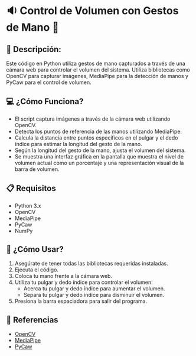 # 🔉 Control de Volumen con Gestos de Mano 🤏

## 📃 Descripción:
Este código en Python utiliza gestos de mano capturados a través de una cámara web para controlar el volumen del sistema. Utiliza bibliotecas como OpenCV para capturar imágenes, MediaPipe para la detección de manos y PyCaw para el control de volumen.

## 💻 ¿Cómo Funciona? 

- El script captura imágenes a través de la cámara web utilizando OpenCV.
- Detecta los puntos de referencia de las manos utilizando MediaPipe.
- Calcula la distancia entre puntos específicos en el pulgar y el dedo índice para estimar la longitud del gesto de la mano.
- Según la longitud del gesto de la mano, ajusta el volumen del sistema.
- Se muestra una interfaz gráfica en la pantalla que muestra el nivel de volumen actual como un porcentaje y una representación visual de la barra de volumen.

## 📋 Requisitos

- Python 3.x
- OpenCV
- MediaPipe
- PyCaw
- NumPy

## 📜 ¿Cómo Usar?

1. Asegúrate de tener todas las bibliotecas requeridas instaladas.
2. Ejecuta el código.
3. Coloca tu mano frente a la cámara web.
4. Utiliza tu pulgar y dedo índice para controlar el volumen:
   - Acerca tu pulgar y dedo índice para aumentar el volumen.
   - Separa tu pulgar y dedo índice para disminuir el volumen.
5. Presiona la barra espaciadora para salir del programa.

## 🔗 Referencias

- [OpenCV](https://opencv.org/)
- [MediaPipe](https://mediapipe.dev/)
- [PyCaw](https://github.com/AndreMiras/pycaw)
